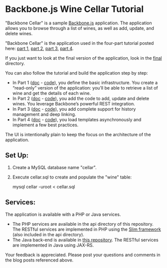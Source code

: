 # Backbone.js Wine Cellar Tutorial #

"Backbone Cellar" is a sample [Backbone.js](http://documentcloud.github.com/backbone/) application.
The application allows you to browse through a list of wines, as well as add, update, and delete wines.

"Backbone Cellar" is the application used in the four-part tutorial posted here: [part 1](http://coenraets.org/blog/2011/12/backbone-js-wine-cellar-tutorial-part-1-getting-started/), [part 2](http://coenraets.org/blog/2011/12/backbone-js-wine-cellar-tutorial-part-2-crud/), [part 3](http://coenraets.org/blog/2011/12/backbone-js-wine-cellar-tutorial-part-3-deep-linking-and-application-states/), [part 4](http://coenraets.org/blog/2012/01/backbone-js-lessons-learned-and-improved-sample-app/).

If you just want to look at the final version of the application, look in the [final](https://github.com/ccoenraets/backbone-cellar/tree/master/final) directory.

You can also follow the tutorial and build the application step by step:

- In Part 1 ([doc](http://coenraets.org/blog/2011/12/backbone-js-wine-cellar-tutorial-part-1-getting-started/) - [code](https://github.com/ccoenraets/backbone-cellar/tree/master/part1)), you define the basic infrastructure. You create a “read-only” version of the application: you’ll be able to retrieve a list of wine and get the details of each wine.
- In Part 2 ([doc](http://coenraets.org/blog/2011/12/backbone-js-wine-cellar-tutorial-part-2-crud/) - [code](https://github.com/ccoenraets/backbone-cellar/tree/master/part2)), you add the code to add, update and delete wines. You leverage Backbone’s powerful REST integration.
- In Part 3 ([doc](http://coenraets.org/blog/2011/12/backbone-js-wine-cellar-tutorial-part-3-deep-linking-and-application-states/) - [code](https://github.com/ccoenraets/backbone-cellar/tree/master/part3)), you add complete support for history management and deep linking.
- In Part 4 ([doc](http://coenraets.org/blog/2012/01/backbone-js-lessons-learned-and-improved-sample-app/) - [code](https://github.com/ccoenraets/backbone-cellar/tree/master/final)), you load templates asynchronously and implement a few best practices.

The UI is intentionally plain to keep the focus on the architecture of the application. 

## Set Up: ##

1. Create a MySQL database name "cellar".
2. Execute cellar.sql to create and populate the "wine" table:

	mysql cellar -uroot < cellar.sql

## Services: ##

The application is available with a PHP or Java services.
- The PHP services are available in the api directory of this repository. The RESTful services are implemented in PHP using the [Slim framework](http://www.slimframework.com/) (also included in the api directory).
- The Java back-end is available in [this repository](https://github.com/ccoenraets/backbone-jax-cellar). The RESTful services are implemented in Java using JAX-RS.

Your feedback is appreciated. Please post your questions and comments in the blog posts referenced above.
